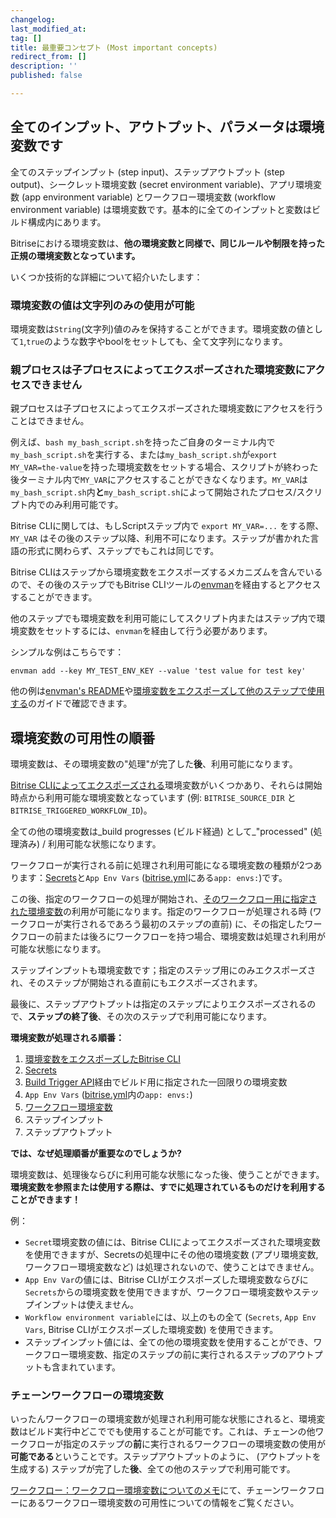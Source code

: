 ```yaml
---
changelog:
last_modified_at:
tag: []
title: 最重要コンセプト (Most important concepts)
redirect_from: []
description: ''
published: false

---
```

## 全てのインプット、アウトプット、パラメータは環境変数です

全てのステップインプット (step input)、ステップアウトプット (step output)、シークレット環境変数 (secret environment variable)、アプリ環境変数 (app environment variable) とワークフロー環境変数 (workflow environment variable) は環境変数です。基本的に全てのインプットと変数はビルド構成内にあります。

Bitriseにおける環境変数は、**他の環境変数と同様で、同じルールや制限を持った正規の環境変数となっています。**

いくつか技術的な詳細について紹介いたします：

### 環境変数の値は文字列のみの使用が可能

環境変数は`String`(文字列)値のみを保持することができます。環境変数の値として`1`,`true`のような数字やboolをセットしても、全て文字列になります。

### 親プロセスは子プロセスによってエクスポーズされた環境変数にアクセスできません

親プロセスは子プロセスによってエクスポーズされた環境変数にアクセスを行うことはできません。

例えば、`bash my_bash_script.sh`を持ったご自身のターミナル内で`my_bash_script.sh`を実行する、または`my_bash_script.sh`が`export MY_VAR=the-value`を持った環境変数をセットする場合、スクリプトが終わった後ターミナル内で`MY_VAR`にアクセスすることができなくなります。`MY_VAR`は`my_bash_script.sh`内**と**`my_bash_script.sh`によって開始されたプロセス/スクリプト内でのみ利用可能です。

Bitrise CLIに関しては、もしScriptステップ内で `export MY_VAR=...` をする際、 `MY_VAR` はその後のステップ以降、利用不可になります。ステップが書かれた言語の形式に関わらず、ステップでもこれは同じです。

Bitrise CLIはステップから環境変数をエクスポーズするメカニズムを含んでいるので、その後のステップでもBitrise CLIツールの[envman](https://github.com/bitrise-io/envman)を経由するとアクセスすることができます。

他のステップでも環境変数を利用可能にしてスクリプト内またはステップ内で環境変数をセットするには、`envman`を経由して行う必要があります。

シンプルな例はこちらです：

    envman add --key MY_TEST_ENV_KEY --value 'test value for test key'

他の例は[envman's README](https://github.com/bitrise-io/envman)や[環境変数をエクスポーズして他のステップで使用する](/jp/tips-and-tricks/expose-environment-variable)のガイドで確認できます。

## 環境変数の可用性の順番

環境変数は、その環境変数の"処理"が完了した**後**、利用可能になります。

[Bitrise CLIによってエクスポーズされる](/jp/builds/available-environment-variables/#bitrise-cliによる提示)環境変数がいくつかあり、それらは開始時点から利用可能な環境変数となっています (例: `BITRISE_SOURCE_DIR` と `BITRISE_TRIGGERED_WORKFLOW_ID`)。

全ての他の環境変数は_build progresses (ビルド経過) として_"processed" (処理済み) / 利用可能な状態になります。

ワークフローが実行される前に処理され利用可能になる環境変数の種類が2つあります：[Secrets](/bitrise-cli/secrets/)と`App Env Vars` ([bitrise.yml](/jp/bitrise-cli/basics-of-bitrise-yml/)にある`app: envs:`)です。

この後、指定のワークフローの処理が開始され、[そのワークフロー用に指定された環境変数](/jp/bitrise-cli/workflows/#defining-workflow-specific-parameters-and-environment-variables)の利用が可能になります。指定のワークフローが処理される時 (ワークフローが実行されるであろう最初のステップの直前) に、その指定したワークフローの前または後ろにワークフローを持つ場合、環境変数は処理され利用が可能な状態になります。

ステップインプットも環境変数です；指定のステップ用にのみエクスポーズされ、そのステップが開始される直前にもエクスポーズされます。

最後に、ステップアウトプットは指定のステップによりエクスポーズされるので、**ステップの終了後**、その次のステップで利用可能になります。

**環境変数が処理される順番：**

1. [環境変数をエクスポーズしたBitrise CLI](/jp/builds/available-environment-variables/#exposed-by-the-bitrise-cli)
2. [Secrets](/jp/bitrise-cli/secrets/)
3. [Build Trigger API](/jp/api/build-trigger/)経由でビルド用に指定された一回限りの環境変数
4. `App Env Vars` ([bitrise.yml](/jp/bitrise-cli/basics-of-bitrise-yml/)内の`app: envs:`)
5. [ワークフロー環境変数](/jp/bitrise-cli/workflows/#defining-workflow-specific-parameters-and-environment-variables)
6. ステップインプット
7. ステップアウトプット

**では、なぜ処理順番が重要なのでしょうか?**

環境変数は、処理後ならびに利用可能な状態になった後、使うことができます。**環境変数を参照または使用する際は、すでに処理されているものだけを利用することができます！**

例：

* `Secret`環境変数の値には、Bitrise CLIによってエクスポーズされた環境変数を使用できますが、Secretsの処理中にその他の環境変数 (アプリ環境変数, ワークフロー環境変数など) は処理されないので、使うことはできません。
* `App Env Var`の値には、Bitrise CLIがエクスポーズした環境変数ならびに`Secrets`からの環境変数を使用できますが、ワークフロー環境変数やステップインプットは使えません。
* `Workflow environment variable`には、以上のもの全て (`Secrets`, `App Env Vars`, Bitrise CLIがエクスポーズした環境変数) を使用できます。
* ステップインプット値には、全ての他の環境変数を使用することができ、ワークフロー環境変数、指定のステップの前に実行されるステップのアウトプットも含まれています。

### チェーンワークフローの環境変数

いったんワークフローの環境変数が処理され利用可能な状態にされると、環境変数はビルド実行中どこででも使用することが可能です。これは、チェーンの他ワークフローが指定のステップの**前**に実行されるワークフローの環境変数の使用が**可能である**ということです。ステップアウトプットのように、 (アウトプットを生成する) ステップが完了した**後**、全ての他のステップで利用可能です。

[ワークフロー：ワークフロー環境変数についてのメモ](/bitrise-cli/workflows/#about-workflow-environment-variables)にて、チェーンワークフローにあるワークフロー環境変数の可用性についての情報をご覧ください。